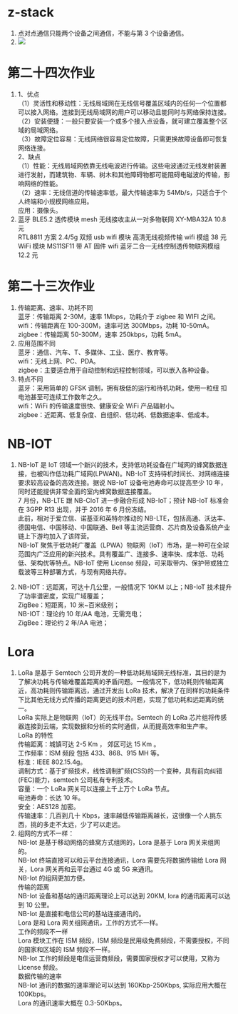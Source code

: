 <script>
    const h1 = document.querySelector(`h1`)
    const a = h1.querySelector(`a`)
    if (a.href===`https://mark.yrf.wiki/`) h1.style.display = 'none'
</script>

# z-stack

1. 点对点通信只能两个设备之间通信，不能与第 3 个设备通信。
2. ![](https://yrf.pub/attachment/a/yrf.pub-1672554473840.jpeg)

# 第二十四次作业

1.  1、优点  
    （1）灵活性和移动性：无线局域网在无线信号覆盖区域内的任何一个位置都可以接入网络。连接到无线局域网的用户可以移动且能同时与网络保持连接。  
    （2）安装便捷：一般只要安装一个或多个接入点设备，就可建立覆盖整个区域的局域网络。  
    （3）故障定位容易：无线网络很容易定位故障，只需更换故障设备即可恢复网络连接。  
    2、缺点  
    （1）性能：无线局域网依靠无线电波进行传输。这些电波通过无线发射装置进行发射，而建筑物、车辆、树木和其他障碍物都可能阻碍电磁波的传输，影响网络的性能。  
    （2）速率：无线信道的传输速率低，最大传输速率为 54Mb/s，只适合于个人终端和小规模网络应用。  
    应用：摄像头。
2.  蓝牙 BLE5.2 透传模块 mesh 无线接收主从一对多物联网 XY-MBA32A 10.8 元  
    RTL8811 方案 2.4/5g 双频 usb wifi 模块 高清无线视频传输 wifi 模组 38 元  
    WiFi 模块 MS11SF11 带 AT 固件 wifi 蓝牙二合一无线控制透传物联网模组 12.2 元

# 第二十三次作业

1. 传输距离、速率、功耗不同  
   蓝牙：传输距离 2-30M，速率 1Mbps，功耗介于 zigbee 和 WIFI 之间。  
   wifi：传输距离在 100-300M，速率可达 300Mbps，功耗 10-50mA。  
   zigbee：传输距离 50-300M，速率 250kbps，功耗 5mA。
2. 应用范围不同  
   蓝牙：通信、汽车、T、多媒体、工业、医疗、教育等。  
   wifi：无线上网、PC、PDA。  
   zigbee：主要适合用于自动控制和远程控制领域，可以嵌入各种设备。
3. 特点不同  
   蓝牙：采用简单的 GFSK 调制，拥有极低的运行和待机功耗，使用一粒纽
   扣电池甚至可连续工作数年之久。  
   wifi：WiFi 的传输速度很快、健康安全 WiFi 产品辐射小。  
   zigbee：近距离、低复杂度、自组织、低功耗、低数据速率、低成本。

# NB-IOT

1.  NB-IoT 是 IoT 领域一个新兴的技术，支持低功耗设备在广域网的蜂窝数据连接，也被叫作低功耗广域网(LPWAN)。NB-IoT 支持待机时间长、对网络连接要求较高设备的高效连接。据说 NB-IoT 设备电池寿命可以提高至少 10 年，同时还能提供非常全面的室内蜂窝数据连接覆盖。  
    7 月份，NB-LTE 跟 NB-CIoT 进一步融合形成 NB-IoT；预计 NB-IoT 标准会在 3GPP R13 出现，并于 2016 年 6 月份冻结。  
    此前，相对于爱立信、诺基亚和英特尔推动的 NB-LTE，包括高通、沃达丰、德国电信、中国移动、中国联通、Bell 等主流运营商、芯片商及设备系统产业链上下游均加入了该阵营。  
    NB-IoT 聚焦于低功耗广覆盖（LPWA）物联网（IoT）市场，是一种可在全球范围内广泛应用的新兴技术。具有覆盖广、连接多、速率快、成本低、功耗低、架构优等特点。NB-IoT 使用 License 频段，可采取带内、保护带或独立载波等三种部署方式，与现有网络共存。

2.  NB-IOT：远距离，可达十几公里，一般情况下 10KM 以上；NB-IoT 技术提升了功率谱密度，实现广域覆盖；  
    ZigBee：短距离，10 米~百米级别；  
    NB-IOT：理论约 10 年/AA 电池，无需充电；  
    ZigBee：理论约 2 年/AA 电池；

# Lora

1. LoRa 是基于 Semtech 公司开发的一种低功耗局域网无线标准，其目的是为了解决功耗与传输难覆盖距离的矛盾问题。一般情况下，低功耗则传输距离近，高功耗则传输距离远，通过开发出 LoRa 技术，解决了在同样的功耗条件下比其他无线方式传播的距离更远的技术问题，实现了低功耗和远距离的统一。  
   LoRa 实际上是物联网（IoT）的无线平台。Semtech 的 LoRa 芯片组将传感器连接到云端，实现数据和分析的实时通信，从而提高效率和生产率。  
   LoRa 的特性  
   传输距离：城镇可达 2-5 Km ， 郊区可达 15 Km 。  
   工作频率：ISM 频段 包括 433、868、915 MH 等。  
   标准：IEEE 802.15.4g。  
   调制方式：基于扩频技术，线性调制扩频(CSS)的一个变种，具有前向纠错(FEC)能力，semtech 公司私有专利技术。  
   容量：一个 LoRa 网关可以连接上千上万个 LoRa 节点。  
   电池寿命：长达 10 年。  
   安全：AES128 加密。  
   传输速率：几百到几十 Kbps，速率越低传输距离越长，这很像一个人挑东西，挑的多走不太远，少了可以走远。
2. 组网的方式不一样：  
   NB-Iot 是基于移动网络的蜂窝方式组网的，Lora 是基于 Lora 网关来组网的。  
   NB-Iot 终端直接可以和云平台连接通讯，Lora 需要先将数据传输给 Lora 网关，Lora 网关再和云平台通过 4G 或 5G 来通讯。  
   NB-Iot 的组网更加方便。  
   传输的距离  
   NB-Iot 设备和基站的通讯距离理论上可以达到 20KM, lora 的通讯距离可以达到 10 公里。  
   NB-Iot 是直接和电信公司的基站连接通讯的。  
   Lora 是和 Lora 网关组网通讯，工作的方式不一样。  
   工作的频段不一样  
   Lora 模块工作在 ISM 频段，ISM 频段是民用级免费频段，不需要授权，不同的国家和区域的 ISM 频段不一样。  
   NB-Iot 工作的频段是电信运营商频段，需要国家授权才可以使用，又称为 License 频段。  
   数据传输的速率  
   NB-Iot 通讯的数据的速率理论可以达到 160Kbp-250Kbps, 实际应用大概在 100Kbps。  
   Lora 的通讯速率大概在 0.3-50Kbps。
